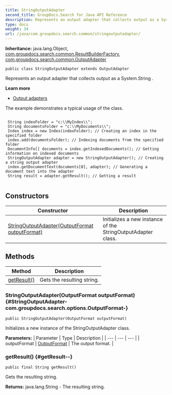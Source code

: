 ```yaml
---
title: StringOutputAdapter
second_title: GroupDocs.Search for Java API Reference
description: Represents an output adapter that collects output as a System.String.
type: docs
weight: 34
url: /java/com.groupdocs.search.common/stringoutputadapter/
---
```

**Inheritance:**
java.lang.Object, [com.groupdocs.search.common.ResultBuilderFactory](../../com.groupdocs.search.common/resultbuilderfactory), [com.groupdocs.search.common.OutputAdapter](../../com.groupdocs.search.common/outputadapter)
```
public class StringOutputAdapter extends OutputAdapter
```

Represents an output adapter that collects output as a  System.String .

**Learn more**

 *  [Output adapters][]

The example demonstrates a typical usage of the class.

```

 String indexFolder = "c:\\MyIndex\\";
 String documentsFolder = "c:\\MyDocuments\\";
 Index index = new Index(indexFolder); // Creating an index in the specified folder
 index.add(documentsFolder); // Indexing documents from the specified folder
 DocumentInfo[] documents = index.getIndexedDocuments(); // Getting information on indexed documents
 StringOutputAdapter adapter = new StringOutputAdapter(); // Creating a string output adapter
 index.getDocumentText(documents[0], adapter); // Generating a document text into the adapter
 String result = adapter.getResult(); // Getting a result
 
```


[Output adapters]: https://docs.groupdocs.com/display/searchjava/Output+adapters
## Constructors

| Constructor | Description |
| --- | --- |
| [StringOutputAdapter(OutputFormat outputFormat)](#StringOutputAdapter-com.groupdocs.search.options.OutputFormat-) | Initializes a new instance of the  StringOutputAdapter  class. |
## Methods

| Method | Description |
| --- | --- |
| [getResult()](#getResult--) | Gets the resulting string. |
### StringOutputAdapter(OutputFormat outputFormat) {#StringOutputAdapter-com.groupdocs.search.options.OutputFormat-}
```
public StringOutputAdapter(OutputFormat outputFormat)
```


Initializes a new instance of the  StringOutputAdapter  class.

**Parameters:**
| Parameter | Type | Description |
| --- | --- | --- |
| outputFormat | [OutputFormat](../../com.groupdocs.search.options/outputformat) | The output format. |

### getResult() {#getResult--}
```
public final String getResult()
```


Gets the resulting string.

**Returns:**
java.lang.String - The resulting string.
